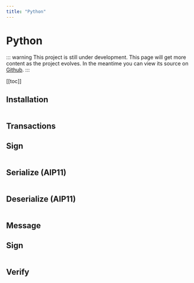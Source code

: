 ```yaml
---
title: "Python"
---
```


# Python

::: warning
This project is still under development. This page will get more content as the project evolves. In the meantime you can view its source on [Github](https://github.com/ArkEcosystem/python-crypto/).
:::

[[toc]]

## Installation

```bash

```

## Transactions

## Sign

```python

```

## Serialize (AIP11)

```python

```

## Deserialize (AIP11)

```python

```

## Message

## Sign

```python

```

## Verify

```python

```

